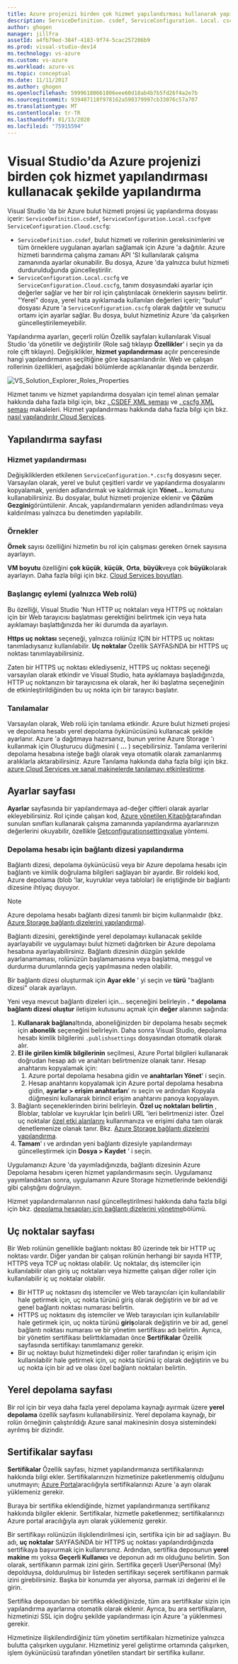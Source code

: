 ```yaml
---
title: Azure projenizi birden çok hizmet yapılandırması kullanarak yapılandırma | Microsoft Docs
description: ServiceDefinition. csdef, ServiceConfiguration. Local. cscfg ve ServiceConfiguration. Cloud. cscfg dosyalarını değiştirerek bir Azure bulut hizmeti projesini nasıl yapılandıracağınızı öğrenin.
author: ghogen
manager: jillfra
assetId: a4fb79ed-384f-4183-9f74-5cac257206b9
ms.prod: visual-studio-dev14
ms.technology: vs-azure
ms.custom: vs-azure
ms.workload: azure-vs
ms.topic: conceptual
ms.date: 11/11/2017
ms.author: ghogen
ms.openlocfilehash: 59996180661806eee60d18ab4b7b5fd26f4a2e7b
ms.sourcegitcommit: 939407118f978162a590379997cb33076c57a707
ms.translationtype: MT
ms.contentlocale: tr-TR
ms.lasthandoff: 01/13/2020
ms.locfileid: "75915594"
---
```

# <a name="configuring-your-azure-project-in-visual-studio-to-use-multiple-service-configurations"></a>Visual Studio'da Azure projenizi birden çok hizmet yapılandırması kullanacak şekilde yapılandırma

Visual Studio 'da bir Azure bulut hizmeti projesi üç yapılandırma dosyası içerir: `ServiceDefinition.csdef`, `ServiceConfiguration.Local.cscfg`ve `ServiceConfiguration.Cloud.cscfg`:

- `ServiceDefinition.csdef`, bulut hizmeti ve rollerinin gereksinimlerini ve tüm örneklere uygulanan ayarları sağlamak için Azure 'a dağıtılır. Azure hizmeti barındırma çalışma zamanı API 'SI kullanılarak çalışma zamanında ayarlar okunabilir. Bu dosya, Azure 'da yalnızca bulut hizmeti durdurulduğunda güncelleştirilir.
- `ServiceConfiguration.Local.cscfg` ve `ServiceConfiguration.Cloud.cscfg`, tanım dosyasındaki ayarlar için değerler sağlar ve her bir rol için çalıştırılacak örneklerin sayısını belirtir. "Yerel" dosya, yerel hata ayıklamada kullanılan değerleri içerir; "bulut" dosyası Azure 'a `ServiceConfiguration.cscfg` olarak dağıtılır ve sunucu ortamı için ayarlar sağlar. Bu dosya, bulut hizmetiniz Azure 'da çalışırken güncelleştirilemeyebilir.

Yapılandırma ayarları, geçerli rolün Özellik sayfaları kullanılarak Visual Studio 'da yönetilir ve değiştirilir (Role sağ tıklayıp **Özellikler**' i seçin ya da role çift tıklayın). Değişiklikler, **hizmet yapılandırması** açılır penceresinde hangi yapılandırmanın seçiltiğine göre kapsamlandırılır. Web ve çalışan rollerinin özellikleri, aşağıdaki bölümlerde açıklananlar dışında benzerdir.

![VS_Solution_Explorer_Roles_Properties](./media/vs-azure-tools-multiple-services-project-configurations/IC784076.png)

Hizmet tanımı ve hizmet yapılandırma dosyaları için temel alınan şemalar hakkında daha fazla bilgi için, bkz [. CSDEF XML şeması](/azure/cloud-services/schema-csdef-file) ve [. cscfg XML şeması](/azure/cloud-services/schema-cscfg-file) makaleleri. Hizmet yapılandırması hakkında daha fazla bilgi için bkz. [nasıl yapılandırılır Cloud Services](/azure/cloud-services/cloud-services-how-to-configure-portal).

## <a name="configuration-page"></a>Yapılandırma sayfası

### <a name="service-configuration"></a>Hizmet yapılandırması

Değişikliklerden etkilenen `ServiceConfiguration.*.cscfg` dosyasını seçer. Varsayılan olarak, yerel ve bulut çeşitleri vardır ve yapılandırma dosyalarını kopyalamak, yeniden adlandırmak ve kaldırmak için **Yönet...** komutunu kullanabilirsiniz. Bu dosyalar, bulut hizmeti projenize eklenir ve **Çözüm Gezgini**görüntülenir. Ancak, yapılandırmaların yeniden adlandırılması veya kaldırılması yalnızca bu denetimden yapılabilir.

### <a name="instances"></a>Örnekler

**Örnek** sayısı özelliğini hizmetin bu rol için çalışması gereken örnek sayısına ayarlayın.

**VM boyutu** özelliğini **çok küçük**, **küçük**, **Orta**, **büyük**veya çok **büyük**olarak ayarlayın.  Daha fazla bilgi için bkz. [Cloud Services boyutları](/azure/cloud-services/cloud-services-sizes-specs).

### <a name="startup-action-web-role-only"></a>Başlangıç eylemi (yalnızca Web rolü)

Bu özelliği, Visual Studio 'Nun HTTP uç noktaları veya HTTPS uç noktaları için bir Web tarayıcısı başlatması gerektiğini belirtmek için veya hata ayıklamayı başlattığınızda her iki durumda da ayarlayın.

**Https uç noktası** seçeneği, yalnızca rolünüz IÇIN bir HTTPS uç noktası tanımladıysanız kullanılabilir. **Uç noktalar** Özellik SAYFASıNDA bir HTTPS uç noktası tanımlayabilirsiniz.

Zaten bir HTTPS uç noktası eklediyseniz, HTTPS uç noktası seçeneği varsayılan olarak etkindir ve Visual Studio, hata ayıklamaya başladığınızda, HTTP uç noktanızın bir tarayıcısına ek olarak, her iki başlatma seçeneğinin de etkinleştirildiğinden bu uç nokta için bir tarayıcı başlatır.

### <a name="diagnostics"></a>Tanılamalar

Varsayılan olarak, Web rolü için tanılama etkindir. Azure bulut hizmeti projesi ve depolama hesabı yerel depolama öykünücüsünü kullanacak şekilde ayarlanır. Azure 'a dağıtmaya hazırsanız, bunun yerine Azure Storage 'ı kullanmak için Oluşturucu düğmesini ( **...** ) seçebilirsiniz. Tanılama verilerini depolama hesabına isteğe bağlı olarak veya otomatik olarak zamanlanmış aralıklarla aktarabilirsiniz. Azure Tanılama hakkında daha fazla bilgi için bkz. [azure Cloud Services ve sanal makinelerde tanılamayı etkinleştirme](/azure/cloud-services/cloud-services-dotnet-diagnostics).

## <a name="settings-page"></a>Ayarlar sayfası

**Ayarlar** sayfasında bir yapılandırmaya ad-değer çiftleri olarak ayarlar ekleyebilirsiniz. Rol içinde çalışan kod, [Azure yönetilen Kitaplığı](/previous-versions/azure/dn602775(v=azure.11))tarafından sunulan sınıfları kullanarak çalışma zamanında yapılandırma ayarlarınızın değerlerini okuyabilir, özellikle [Getconfigurationsettingvalue](/previous-versions/azure/reference/ee772857(v=azure.100)) yöntemi.

### <a name="configuring-a-connection-string-for-a-storage-account"></a>Depolama hesabı için bağlantı dizesi yapılandırma

Bağlantı dizesi, depolama öykünücüsü veya bir Azure depolama hesabı için bağlantı ve kimlik doğrulama bilgileri sağlayan bir ayardır. Bir roldeki kod, Azure depolama (blob 'lar, kuyruklar veya tablolar) ile eriştiğinde bir bağlantı dizesine ihtiyaç duyuyor.

> [!Note]
> Azure depolama hesabı bağlantı dizesi tanımlı bir biçim kullanmalıdır (bkz. [Azure Storage bağlantı dizelerini yapılandırma](/azure/storage/common/storage-configure-connection-string)).

Bağlantı dizesini, gerektiğinde yerel depolamayı kullanacak şekilde ayarlayabilir ve uygulamayı bulut hizmeti dağıtırken bir Azure depolama hesabına ayarlayabilirsiniz. Bağlantı dizesinin düzgün şekilde ayarlanamaması, rolünüzün başlamamasına veya başlatma, meşgul ve durdurma durumlarında geçiş yapılmasına neden olabilir.

Bir bağlantı dizesi oluşturmak için **Ayar ekle** ' yi seçin ve **türü** "bağlantı dizesi" olarak ayarlayın.

Yeni veya mevcut bağlantı dizeleri için... seçeneğini belirleyin **.** * **depolama bağlantı dizesi oluştur** iletişim kutusunu açmak için **değer** alanının sağında:

1. **Kullanarak bağlan**altında, aboneliğinizden bir depolama hesabı seçmek için **abonelik** seçeneğini belirleyin. Daha sonra Visual Studio, depolama hesabı kimlik bilgilerini `.publishsettings` dosyasından otomatik olarak alır.
1. **El ile girilen kimlik bilgilerinin** seçilmesi, Azure Portal bilgileri kullanarak doğrudan hesap adı ve anahtarı belirtmenize olanak tanır. Hesap anahtarını kopyalamak için:
    1. Azure portal depolama hesabına gidin ve **anahtarları Yönet**' i seçin.
    1. Hesap anahtarını kopyalamak için Azure portal depolama hesabına gidin, **ayarlar > erişim anahtarları**' nı seçin ve ardından Kopyala düğmesini kullanarak birincil erişim anahtarını panoya kopyalayın.
1. Bağlantı seçeneklerinden birini belirleyin. **Özel uç noktaları belirtin** , Bloblar, tablolar ve kuyruklar Için belirli URL 'leri belirtmenizi ister. Özel uç noktalar [özel etki alanlarını](/azure/storage/blobs/storage-custom-domain-name) kullanmanıza ve erişimi daha tam olarak denetlemenize olanak tanır. Bkz. [Azure Storage bağlantı dizelerini yapılandırma](/azure/storage/common/storage-configure-connection-string).
1. **Tamam**' ı ve ardından yeni bağlantı dizesiyle yapılandırmayı güncelleştirmek için **Dosya > Kaydet** ' i seçin.

Uygulamanızı Azure 'da yayımladığınızda, bağlantı dizesinin Azure Depolama hesabını içeren hizmet yapılandırmasını seçin. Uygulamanız yayımlandıktan sonra, uygulamanın Azure Storage hizmetlerinde beklendiği gibi çalıştığını doğrulayın.

Hizmet yapılandırmalarının nasıl güncelleştirilmesi hakkında daha fazla bilgi için bkz. [depolama hesapları için bağlantı dizelerini yönetme](vs-azure-tools-configure-roles-for-cloud-service.md#manage-connection-strings-for-storage-accounts)bölümü.

## <a name="endpoints-page"></a>Uç noktalar sayfası

Bir Web rolünün genellikle bağlantı noktası 80 üzerinde tek bir HTTP uç noktası vardır. Diğer yandan bir çalışan rolünün herhangi bir sayıda HTTP, HTTPS veya TCP uç noktası olabilir. Uç noktalar, dış istemciler için kullanılabilir olan giriş uç noktaları veya hizmette çalışan diğer roller için kullanılabilir iç uç noktalar olabilir.

- Bir HTTP uç noktasını dış istemciler ve Web tarayıcıları için kullanılabilir hale getirmek için, uç nokta türünü giriş olarak değiştirin ve bir ad ve genel bağlantı noktası numarası belirtin.
- HTTPS uç noktasını dış istemciler ve Web tarayıcıları için kullanılabilir hale getirmek için, uç nokta türünü **giriş**olarak değiştirin ve bir ad, genel bağlantı noktası numarası ve bir yönetim sertifikası adı belirtin. Ayrıca, bir yönetim sertifikası belirttıklamadan önce **Sertifikalar** Özellik sayfasında sertifikayı tanımlamanız gerekir.
- Bir uç noktayı bulut hizmetindeki diğer roller tarafından iç erişim için kullanılabilir hale getirmek için, uç nokta türünü iç olarak değiştirin ve bu uç nokta için bir ad ve olası özel bağlantı noktaları belirtin.

## <a name="local-storage-page"></a>Yerel depolama sayfası

Bir rol için bir veya daha fazla yerel depolama kaynağı ayırmak üzere **yerel depolama** özellik sayfasını kullanabilirsiniz. Yerel depolama kaynağı, bir rolün örneğinin çalıştırıldığı Azure sanal makinesinin dosya sistemindeki ayrılmış bir dizindir.

## <a name="certificates-page"></a>Sertifikalar sayfası

**Sertifikalar** Özellik sayfası, hizmet yapılandırmanıza sertifikalarınızı hakkında bilgi ekler. Sertifikalarınızın hizmetinize paketlenmemiş olduğunu unutmayın; [Azure Portal](https://portal.azure.com)aracılığıyla sertifikalarınızı Azure 'a ayrı olarak yüklemeniz gerekir.

Buraya bir sertifika eklendiğinde, hizmet yapılandırmanıza sertifikanız hakkında bilgiler eklenir. Sertifikalar, hizmetle paketlenmez; sertifikalarınızı Azure portal aracılığıyla ayrı olarak yüklemeniz gerekir.

Bir sertifikayı rolünüzün ilişkilendirilmesi için, sertifika için bir ad sağlayın. Bu adı, **uç noktalar** SAYFASıNDA bir HTTPS uç noktası yapılandırdığınızda sertifikaya başvurmak için kullanırsınız. Ardından, sertifika deposunun **yerel makine** mı yoksa **Geçerli Kullanıcı** ve deponun adı mı olduğunu belirtin. Son olarak, sertifikanın parmak izini girin. Sertifika geçerli User\Personal (My) depolduysa, doldurulmuş bir listeden sertifikayı seçerek sertifikanın parmak izini girebilirsiniz. Başka bir konumda yer alıyorsa, parmak izi değerini el ile girin.

Sertifika deposundan bir sertifika eklediğinizde, tüm ara sertifikalar sizin için yapılandırma ayarlarına otomatik olarak eklenir. Ayrıca, bu ara sertifikaların, hizmetinizi SSL için doğru şekilde yapılandırması için Azure 'a yüklenmesi gerekir.

Hizmetinize ilişkilendirdiğiniz tüm yönetim sertifikaları hizmetinize yalnızca bulutta çalışırken uygulanır. Hizmetiniz yerel geliştirme ortamında çalışırken, işlem öykünücüsü tarafından yönetilen standart bir sertifika kullanır.
